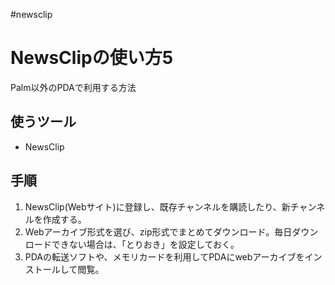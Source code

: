 #newsclip
# NewsClipの使い方5
Palm以外のPDAで利用する方法
## 使うツール
* NewsClip
## 手順
1. NewsClip(Webサイト)に登録し、既存チャンネルを購読したり、新チャンネルを作成する。
1. Webアーカイブ形式を選び、zip形式でまとめてダウンロード。毎日ダウンロードできない場合は、「とりおき」を設定しておく。
1. PDAの転送ソフトや、メモリカードを利用してPDAにwebアーカイブをインストールして閲覧。
<!-- !!さらにひと工夫 -->
